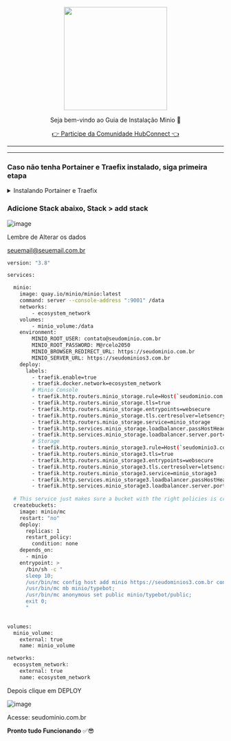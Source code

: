 <p align="center">
<img src="https://cwmkt.com.br/wp-content/uploads/2024/04/logo_github.png" width="240" />
<p align="center">Seja bem-vindo ao Guia de Instalação Minio 🚀</p>
</p>
  
<p align="center"> 
<a href="https://hubconnect.top" target="_blank">👉 Participe da Comunidade HubConnect 👈</a>
</p>

<hr />
<hr />

### Caso não tenha Portainer e Traefix instalado, siga primeira etapa

<details>
<summary>Instalando Portainer e Traefix</summary>

### Atualizando Dependências

Atualize os repositórios do Ubuntu executando o seguinte comando:

```bash
sudo apt update && apt upgrade -y
```

----------------------------------------------------------------------------

**Instale o Docker em sua VPS**

```bash
sudo apt install docker.io -y
```

----------------------------------------------------------------------------

**Instalando Portainer**

```bash
docker swarm init
```

```bash
nano traefik.yml
```

```bash
version: "3.8"

services:

  traefik:
    image: traefik:v2.11.0
    command:
      - "--api.dashboard=true"
      - "--providers.docker.swarmMode=true"
      - "--providers.docker.endpoint=unix:///var/run/docker.sock"
      - "--providers.docker.exposedbydefault=false"
      - "--providers.docker.network=ecosystem_network"
      - "--entrypoints.web.address=:80"
      - "--entrypoints.web.http.redirections.entryPoint.to=websecure"
      - "--entrypoints.web.http.redirections.entryPoint.scheme=https"
      - "--entrypoints.web.http.redirections.entrypoint.permanent=true"
      - "--entrypoints.websecure.address=:443"
      - "--certificatesresolvers.letsencryptresolver.acme.httpchallenge=true"
      - "--certificatesresolvers.letsencryptresolver.acme.httpchallenge.entrypoint=web"
      - "--certificatesresolvers.letsencryptresolver.acme.email=contato@seudominio.com.br"
      - "--certificatesresolvers.letsencryptresolver.acme.storage=/etc/traefik/letsencrypt/acme.json"
      - "--log.level=DEBUG"
      - "--log.format=common"
      - "--log.filePath=/var/log/traefik/traefik.log"
      - "--accesslog=true"
      - "--accesslog.filepath=/var/log/traefik/access-log"
    deploy:
      placement:
        constraints:
          - node.role == manager
      labels:
        - "traefik.enable=true"
        - "traefik.http.middlewares.redirect-https.redirectscheme.scheme=https"
        - "traefik.http.middlewares.redirect-https.redirectscheme.permanent=true"
        - "traefik.http.routers.http-catchall.rule=hostregexp(`{host:.+}`)"
        - "traefik.http.routers.http-catchall.entrypoints=web"
        - "traefik.http.routers.http-catchall.middlewares=redirect-https@docker"
        - "traefik.http.routers.http-catchall.priority=1"
    volumes:
      - "/var/run/docker.sock:/var/run/docker.sock:ro"
      - "traefik_certificates_volume:/etc/traefik/letsencrypt"
    ports:
      - target: 80
        published: 80
        mode: host
      - target: 443
        published: 443
        mode: host
    networks:
      - ecosystem_network

volumes:
  traefik_certificates_volume:
    external: true
    name: traefik_certificates_volume

networks:
  ecosystem_network:
    external: true
    name: ecosystem_network
 ```

```bash
nano portainer.yml
```

```bash
version: "3.8"

services:

  agent:
    image: portainer/agent:latest
    volumes:
      - /var/run/docker.sock:/var/run/docker.sock
      - /var/lib/docker/volumes:/var/lib/docker/volumes
    networks:
      - ecosystem_network
    deploy:
      mode: global
      placement:
        constraints: [node.platform.os == linux]

  portainer:
    image: portainer/portainer-ce:latest
    command: -H tcp://tasks.agent:9001 --tlsskipverify
    volumes:
      - portainer_volume:/data
    networks:
      - ecosystem_network
    deploy:
      mode: replicated
      replicas: 1
      placement:
        constraints: [node.role == manager]
      labels:
        - "traefik.enable=true"
        - "traefik.docker.network=ecosystem_network"
        - "traefik.http.routers.portainer.rule=Host(`painel.seudominio.com.br`)"
        - "traefik.http.routers.portainer.entrypoints=websecure"
        - "traefik.http.routers.portainer.priority=1"
        - "traefik.http.routers.portainer.tls.certresolver=letsencryptresolver"
        - "traefik.http.routers.portainer.service=portainer"
        - "traefik.http.services.portainer.loadbalancer.server.port=9000"

networks:
  ecosystem_network:
    external: true
    attachable: true
    name: ecosystem_network

volumes:
  portainer_volume:
    external: true
    name: portainer_volume
```

```bash
docker network create --driver=overlay ecosystem_network
```

```bash
docker stack deploy --prune --resolve-image always -c traefik.yml traefik
```

```bash
docker stack deploy --prune --resolve-image always -c portainer.yml portainer
```

Acesse URL de seu Site e Crie Usuario

</details>


### Adicione Stack abaixo, Stack > add stack

![image](https://github.com/cwmkt/dockerquepasa/assets/91642837/623a6dc6-c231-4105-9a02-3070d894adb8)

Lembre de Alterar os dados 

seuemail@seuemail.com.br<br>


```bash
version: "3.8"

services:

  minio:
    image: quay.io/minio/minio:latest
    command: server --console-address ":9001" /data
    networks:
        - ecosystem_network
    volumes:
        - minio_volume:/data
    environment:
        MINIO_ROOT_USER: contato@seudominio.com.br
        MINIO_ROOT_PASSWORD: M@rcelo2050
        MINIO_BROWSER_REDIRECT_URL: https://seudominio.com.br
        MINIO_SERVER_URL: https://seudominios3.com.br
    deploy:
      labels:
        - traefik.enable=true
        - traefik.docker.network=ecosystem_network
        # Minio Console
        - traefik.http.routers.minio_storage.rule=Host(`seudominio.com.br`)
        - traefik.http.routers.minio_storage.tls=true
        - traefik.http.routers.minio_storage.entrypoints=websecure
        - traefik.http.routers.minio_storage.tls.certresolver=letsencryptresolver
        - traefik.http.routers.minio_storage.service=minio_storage
        - traefik.http.services.minio_storage.loadbalancer.passHostHeader=true
        - traefik.http.services.minio_storage.loadbalancer.server.port=9001
        # Storage        
        - traefik.http.routers.minio_storage3.rule=Host(`seudominio3.com.br`)
        - traefik.http.routers.minio_storage3.tls=true
        - traefik.http.routers.minio_storage3.entrypoints=websecure
        - traefik.http.routers.minio_storage3.tls.certresolver=letsencryptresolver
        - traefik.http.routers.minio_storage3.service=minio_storage3
        - traefik.http.services.minio_storage3.loadbalancer.passHostHeader=true
        - traefik.http.services.minio_storage3.loadbalancer.server.port=9000    
        
  # This service just makes sure a bucket with the right policies is created
  createbuckets:
    image: minio/mc
    restart: "no"    
    deploy:
      replicas: 1
      restart_policy:
        condition: none    
    depends_on:
      - minio
    entrypoint: >
      /bin/sh -c "
      sleep 10;
      /usr/bin/mc config host add minio https://seudominios3.com.br contato@seudominio.com.br Senha123;
      /usr/bin/mc mb minio/typebot;
      /usr/bin/mc anonymous set public minio/typebot/public;
      exit 0;
      "

      
volumes:
  minio_volume:
    external: true
    name: minio_volume

networks:
  ecosystem_network:
    external: true
    name: ecosystem_network
```

Depois clique em DEPLOY

![image](https://github.com/cwmkt/dockerquepasa/assets/91642837/bdc62781-993a-4d31-b8cd-5cd6466900f5)


Acesse: seudominio.com.br

**Pronto tudo Funcionando** ✅😎
